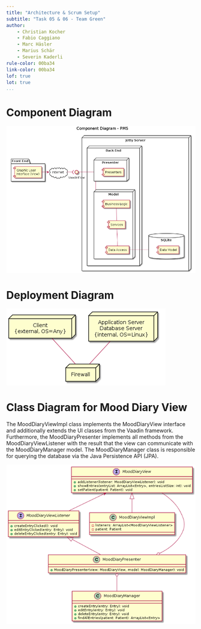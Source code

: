 ```yaml
---
title: "Architecture & Scrum Setup"
subtitle: "Task 05 & 06 - Team Green"
author:
    - Christian Kocher
    - Fabio Caggiano
    - Marc Häsler
    - Marius Schär
    - Severin Kaderli
rule-color: 00ba34
link-color: 00ba34
lof: true
lot: true
...
```


# Component Diagram

![Component Diagram](notes/component_diagram.png)

# Deployment Diagram

![Deployment Diagram](notes/deployment_diagram.png)

# Class Diagram for Mood Diary View

The MoodDiaryViewImpl class implements the MoodDiaryView interface and
additionally extends the UI classes from the Vaadin framework. Furthermore, the
MoodDiaryPresenter implements all methods from the MoodDiaryViewListener with
the result that the view can communicate with the MoodDiaryManager model. The
MoodDiaryManager class is responsible for querying the database via the Java
Persistence API (JPA).

![Class Diagram](notes/class_diagram_mooddiaryview.png)
